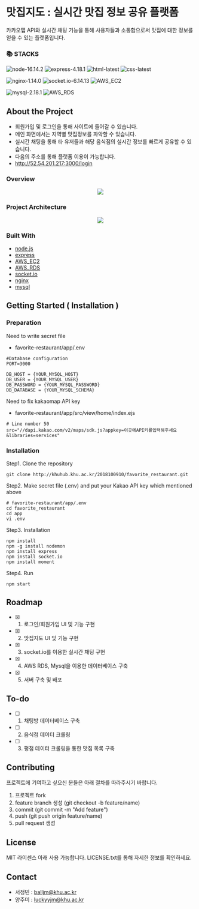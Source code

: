 # 맛집지도 : 실시간 맛집 정보 공유 플랫폼

카카오맵 API와 실시간 채팅 기능을 통해 사용자들과 소통함으로써 맛집에 대한 정보를 얻을 수 있는 플랫폼입니다.

### 📚 STACKS

![node-16.14.2](https://img.shields.io/badge/Node-16.14.2-green)
![express-4.18.1](https://img.shields.io/badge/Express-4.18.1-green)
![html-latest](https://img.shields.io/badge/html-5.2-green)
![css-latest](https://img.shields.io/badge/css-3-green)

![nginx-1.14.0](https://img.shields.io/badge/nginx-1.14.0-blue)
![socket.io-6.14.13](https://img.shields.io/badge/socket.io-6.14.13-blue)
![AWS_EC2](https://img.shields.io/badge/AWS_EC2-blue)

![mysql-2.18.1](https://img.shields.io/badge/Mysql-2.18.1-yellowgreen)
![AWS_RDS](https://img.shields.io/badge/AWS_RDS-yellowgreen)

## About the Project

- 회원가입 및 로그인을 통해 사이트에 들어갈 수 있습니다.
- 메인 화면에서는 지역별 맛집정보를 파악할 수 있습니다.
- 실시간 채팅을 통해 타 유저들과 해당 음식점의 실시간 정보를 빠르게 공유할 수 있습니다.
- 다음의 주소를 통해 플랫폼 이용이 가능합니다.
- http://52.54.201.217:3000/login

### Overview

<div align="center">
    <img src="/uploads/4205b64858a27863e564579998ce0461/overview.png">
</div>

### Project Architecture

<div align="center">
    <img src="/uploads/af7ba588e17279d3f7713b5bf3662f66/아키텍처.png">
</div>

### Built With

- [node.js](https://nodejs.org/ko/)
- [express](https://expressjs.com/ko/)
- [AWS_EC2](https://aws.amazon.com/ko/)
- [AWS_RDS](https://aws.amazon.com/ko/)
- [socket.io](https://socket.io/)
- [nginx](https://www.nginx.com/)
- [mysql](https://www.mysql.com/)

## Getting Started ( Installation )

### Preparation

Need to write secret file

- favorite-restaurant/app/.env

```
#Database configuration
PORT=3000

DB_HOST = {YOUR_MYSQL_HOST}
DB_USER = {YOUR_MYSQL_USER}
DB_PASSWORD = {YOUR_MYSQL_PASSWORD}
DB_DATABASE = {YOUR_MYSQL_SCHEMA}
```

Need to fix kakaomap API key

- favorite-restaurant/app/src/view/home/index.ejs

```
# Line number 50
src="//dapi.kakao.com/v2/maps/sdk.js?appkey=이곳에API키를입력해주세요&libraries=services"

```

### Installation

Step1. Clone the repository

```
git clone http://khuhub.khu.ac.kr/2018100910/favorite_restaurant.git
```

Step2. Make secret file (.env) and put your Kakao API key which mentioned above

```
# favorite-restaurant/app/.env
cd favorite_restaurant
cd app
vi .env
```

Step3. Installation

```
npm install
npm -g install nodemon
npm install express
npm install socket.io
npm install moment
```

Step4. Run

```
npm start
```

## Roadmap

- [x] 1. 로그인/회원가입 UI 및 기능 구현
- [x] 2. 맛집지도 UI 및 기능 구현
- [x] 3. socket.io를 이용한 실시간 채팅 구현
- [x] 4. AWS RDS, Mysql을 이용한 데이터베이스 구축
- [x] 5. 서버 구축 및 배포

## To-do

- [ ] 1. 채팅방 데이터베이스 구축
- [ ] 2. 음식점 데이터 크롤링
- [ ] 3. 평점 데이터 크롤링을 통한 맛집 목록 구축

## Contributing

프로젝트에 기여하고 싶으신 분들은 아래 절차를 따라주시기 바랍니다.

1. 프로젝트 fork
2. feature branch 생성 (git checkout -b feature/name)
3. commit (git commit -m "Add feature")
4. push (git push origin feature/name)
5. pull request 생성

## License

MIT 라이센스 아래 사용 가능합니다. LICENSE.txt를 통해 자세한 정보를 확인하세요.

## Contact

- 서정민 : balljm@khu.ac.kr
- 양주미 : luckyyjm@khu.ac.kr
